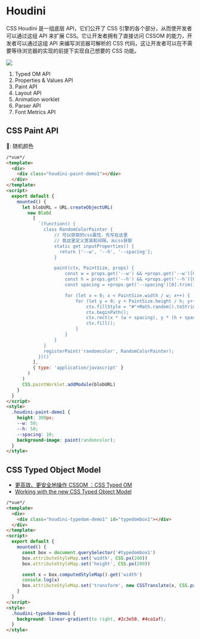 # Houdini

CSS Houdini 是一组底层 API，它们公开了 CSS 引擎的各个部分，从而使开发者可以通过这组 API 来扩展 CSS。它让开发者拥有了直接访问 CSSOM 的能力，开发者可以通过这组 API 来编写浏览器可解析的 CSS 代码，这让开发者可以在不需要等待浏览器的实现的前提下实现自己想要的 CSS 功能。

![](https://www.qed42.com/sites/default/files/inline-images/4_3.png)

1. Typed OM API
2. Properties & Values API
3. Paint API
4. Layout API
5. Animation worklet
6. Parser API
7. Font Metrics API

## CSS Paint API

🌰: 随机颜色

```html
/*vue*/
<template>
  <div>
    <div class="houdini-paint-demo1"></div>
  </div>
</template>
<script>
  export default {
    mounted() {
      let blobURL = URL.createObjectURL(
        new Blob(
          [
            `(function() {
              class RandomColorPainter {
                  // 可以获取的css属性，先写在这里
                  // 我这里定义宽高和间隔，从css获取
                  static get inputProperties() {
                    return ['--w', '--h', '--spacing'];
                  }

                  paint(ctx, PaintSize, props) {
                      const w = props.get('--w') && +props.get('--w')[0].trim() || 30;
                      const h = props.get('--h') && +props.get('--h')[0].trim() || 30;
                      const spacing = +props.get('--spacing')[0].trim() || 10;

                      for (let x = 0; x < PaintSize.width / w; x++) {
                          for (let y = 0; y < PaintSize.height / h; y++) {
                              ctx.fillStyle = "#"+Math.random().toString(16).slice(2, 8)
                              ctx.beginPath();
                              ctx.rect(x * (w + spacing), y * (h + spacing), w, h);
                              ctx.fill();
                          }
                      }
                  }
              }
              registerPaint('randomcolor', RandomColorPainter);
            })()`
          ],
          { type: 'application/javascript' }
        )
      )
      CSS.paintWorklet.addModule(blobURL)
    }
  }
</script>
<style>
  .houdini-paint-demo1 {
    height: 300px;
    --w: 50;
    --h: 50;
    --spacing: 10;
    background-image: paint(randomcolor);
  }
</style>
```

## CSS Typed Object Model

- [更高效、更安全地操作 CSSOM ：CSS Typed OM](https://juejin.im/post/5bc712245188255c352d8c5a)
- [Working with the new CSS Typed Object Model](https://developers.google.com/web/updates/2018/03/cssom)

```html
/*vue*/
<template>
  <div>
    <div class="houdini-typedom-demo1" id="typedombox1"></div>
  </div>
</template>
<script>
  export default {
    mounted() {
      const box = document.querySelector('#typedombox1')
      box.attributeStyleMap.set('width', CSS.px(200))
      box.attributeStyleMap.set('height', CSS.px(200))

      const x = box.computedStyleMap().get('width')
      console.log(x)
      box.attributeStyleMap.set('transform', new CSSTranslate(x, CSS.px(0)))
    }
  }
</script>
<style>
  .houdini-typedom-demo1 {
    background: linear-gradient(to right, #2c3e50, #4ca1af);
  }
</style>
```
